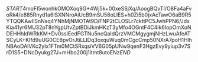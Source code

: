 $START$4moFI5wonhkOMOXoq9G+4Wj5k+00xeSSjXq/AoogBQvTI/O8Fa4aFvoRk4/e885Rnyd1a6lSXNNroAiUcB9mSU58oLIES+h0Zi5b0jxAcTawO6aB9R5YTQQKAwIlSnNsq4YNhMjNMOTAt9D/FNP2tCLOSLr7ckttPC5JwhPPN6/JdxKia41yr6MU32pT8nYgpUtvZptBDiJkmHKzT3yMfo4OGntF4C4ik6IopOmXoNDEHHhIdWRkKM+Dv0ssIEedFGTNu5ncQaIdQrzVMCMgygmjNHzLwuAfeATSCyLK+KIfd9uUG0CE8pvOrJtiLLIDq3oxquWuq0mCgcCmp50NXrA7poH1HlhNBAoDAiVKc2yIx1FTm0MCtSRxqsiVV6G05pUNw9qenF3HgzEvy9yiup3v7SrD1S5+DNcDyukg27J+mHbo200j1itmt8utoENz$END$